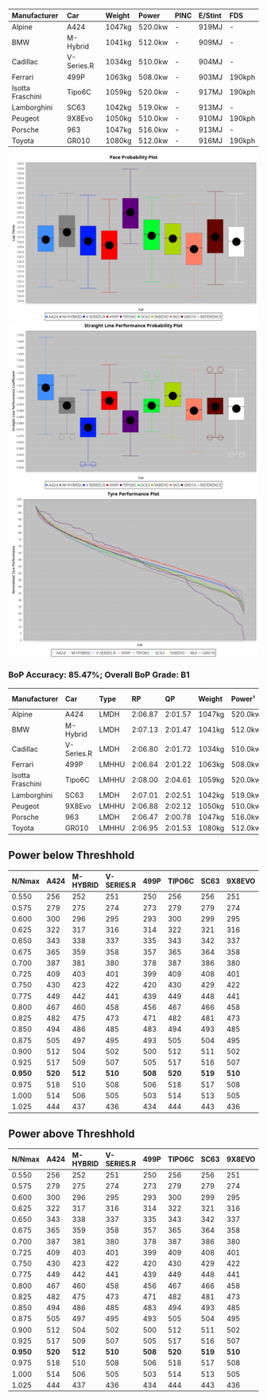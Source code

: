 | Manufacturer     | Car        | Weight | Power   | PINC    | E/Stint | FDS     |
|:-|:-|:-|:-|:-|:-|:-|
| Alpine           | A424       | 1047kg | 520.0kw |    -    | 919MJ   |    -    |
| BMW              | M-Hybrid   | 1041kg | 512.0kw |    -    | 909MJ   |    -    |
| Cadillac         | V-Series.R | 1034kg | 510.0kw |    -    | 904MJ   |    -    |
| Ferrari          | 499P       | 1063kg | 508.0kw |    -    | 903MJ   | 190kph  |
| Isotta Fraschini | Tipo6C     | 1059kg | 520.0kw |    -    | 917MJ   | 190kph  |
| Lamborghini      | SC63       | 1042kg | 519.0kw |    -    | 913MJ   |    -    |
| Peugeot          | 9X8Evo     | 1050kg | 510.0kw |    -    | 910MJ   | 190kph  |
| Porsche          | 963        | 1047kg | 516.0kw |    -    | 913MJ   |    -    |
| Toyota           | GR010      | 1080kg | 512.0kw |    -    | 916MJ   | 190kph  |

![PACECHART](./IMG/CUSTOM.png)
![STRAIGHTLINEPERFORMANCECHART](./IMG/CUSTOM_sp.png)
![TYREPERFORMANCECHART](./IMG/CUSTOM_tw.png)

### BoP Accuracy: 85.47%; Overall BoP Grade: B1
| Manufacturer     | Car        | Type  | RP      | QP      | Weight | Power¹  | Threshhold | PINC    | Power²   | E/Stint | AVG Vmax  | FDS     | RDLC | L/Stint | BOP-Grade | Model Accuracy | Model Points | Match%  | SimDiff |
|:-|:-|:-|:-|:-|:-|:-|:-|:-|:-|:-|:-|:-|:-|:-|:-|:-|:-|:-|:-|
| Alpine           | A424       | LMDH  | 2:06.87 | 2:01.57 | 1047kg | 520.0kw | 210.0kph   |    -    | 520.00kw |  919MJ  | 311.38kph |    -    | 1.01 | 25      | ~A1       | 99.61%         | 762          | 96.25%  | #       |
| BMW              | M-Hybrid   | LMDH  | 2:07.13 | 2:01.47 | 1041kg | 512.0kw | 210.0kph   |    -    | 512.00kw |  909MJ  | 308.48kph |    -    | 1.01 | 25      | ~A1       | 100.00%        | 1826         | 97.21%  | #       |
| Cadillac         | V-Series.R | LMDH  | 2:06.80 | 2:01.72 | 1034kg | 510.0kw | 210.0kph   |    -    | 510.00kw |  904MJ  | 305.98kph |    -    | 1.03 | 25      | ~A1       | 99.00%         | 3184         | 95.24%  | #       |
| Ferrari          | 499P       | LMHHU | 2:06.64 | 2:01.22 | 1063kg | 508.0kw | 210.0kph   |    -    | 508.00kw |  903MJ  | 307.54kph | 190kph  | 1.03 | 25      | -B1       | 98.07%         | 3550         | 88.83%  | #       |
| Isotta Fraschini | Tipo6C     | LMHHU | 2:08.00 | 2:04.61 | 1059kg | 520.0kw | 210.0kph   |    -    | 520.00kw |  917MJ  | 306.78kph | 190kph  | 1.05 | 25      | +Ω1       | 96.81%         | 91           | 21.98%  | #       |
| Lamborghini      | SC63       | LMDH  | 2:07.01 | 2:02.51 | 1042kg | 519.0kw | 210.0kph   |    -    | 519.00kw |  913MJ  | 308.96kph |    -    | 1.05 | 25      | ~A1       | 100.00%        | 529          | 96.27%  | #       |
| Peugeot          | 9X8Evo     | LMHHU | 2:06.88 | 2:02.12 | 1050kg | 510.0kw | 210.0kph   |    -    | 510.00kw |  910MJ  | 309.13kph | 190kph  | 1.00 | 25      | +A2       | 99.21%         | 377          | 93.67%  | #       |
| Porsche          | 963        | LMDH  | 2:06.47 | 2:00.78 | 1047kg | 516.0kw | 210.0kph   |    -    | 516.00kw |  913MJ  | 308.13kph |    -    | 1.01 | 25      | -C1       | 99.96%         | 10176        | 79.78%  | #       |
| Toyota           | GR010      | LMHHU | 2:06.95 | 2:01.53 | 1080kg | 512.0kw | 210.0kph   |    -    | 512.00kw |  916MJ  | 306.19kph | 190kph  | 1.01 | 25      | ~A1       | 99.95%         | 5509         | 100.00% | #       |

## Power below Threshhold
| N/Nmax    | A424    | M-HYBRID | V-SERIES.R | 499P    | TIPO6C  | SC63    | 9X8EVO  | 963     | GR010   |
|:-|:-|:-|:-|:-|:-|:-|:-|:-|:-|
|  0.550    |  256    |  252     |  251       |  250    |  256    |  256    |  251    |  254    |  252    |
|  0.575    |  279    |  275     |  274       |  273    |  279    |  279    |  274    |  277    |  275    |
|  0.600    |  300    |  296     |  295       |  293    |  300    |  299    |  295    |  298    |  296    |
|  0.625    |  322    |  317     |  316       |  314    |  322    |  321    |  316    |  319    |  317    |
|  0.650    |  343    |  338     |  337       |  335    |  343    |  342    |  337    |  340    |  338    |
|  0.675    |  365    |  359     |  358       |  357    |  365    |  364    |  358    |  362    |  359    |
|  0.700    |  387    |  381     |  380       |  378    |  387    |  386    |  380    |  384    |  381    |
|  0.725    |  409    |  403     |  401       |  399    |  409    |  408    |  401    |  406    |  403    |
|  0.750    |  430    |  423     |  422       |  420    |  430    |  429    |  422    |  427    |  423    |
|  0.775    |  449    |  442     |  441       |  439    |  449    |  448    |  441    |  446    |  442    |
|  0.800    |  467    |  460     |  458       |  456    |  467    |  466    |  458    |  463    |  460    |
|  0.825    |  482    |  475     |  473       |  471    |  482    |  481    |  473    |  478    |  475    |
|  0.850    |  494    |  486     |  485       |  483    |  494    |  493    |  485    |  490    |  486    |
|  0.875    |  505    |  497     |  495       |  493    |  505    |  504    |  495    |  501    |  497    |
|  0.900    |  512    |  504     |  502       |  500    |  512    |  511    |  502    |  508    |  504    |
|  0.925    |  517    |  509     |  507       |  505    |  517    |  516    |  507    |  513    |  509    |
| **0.950** | **520** | **512**  | **510**    | **508** | **520** | **519** | **510** | **516** | **512** |
|  0.975    |  518    |  510     |  508       |  506    |  518    |  517    |  508    |  514    |  510    |
|  1.000    |  514    |  506     |  505       |  503    |  514    |  513    |  505    |  510    |  506    |
|  1.025    |  444    |  437     |  436       |  434    |  444    |  443    |  436    |  441    |  437    |

## Power above Threshhold
| N/Nmax    | A424    | M-HYBRID | V-SERIES.R | 499P    | TIPO6C  | SC63    | 9X8EVO  | 963     | GR010   |
|:-|:-|:-|:-|:-|:-|:-|:-|:-|:-|
|  0.550    |  256    |  252     |  251       |  250    |  256    |  256    |  251    |  254    |  252    |
|  0.575    |  279    |  275     |  274       |  273    |  279    |  279    |  274    |  277    |  275    |
|  0.600    |  300    |  296     |  295       |  293    |  300    |  299    |  295    |  298    |  296    |
|  0.625    |  322    |  317     |  316       |  314    |  322    |  321    |  316    |  319    |  317    |
|  0.650    |  343    |  338     |  337       |  335    |  343    |  342    |  337    |  340    |  338    |
|  0.675    |  365    |  359     |  358       |  357    |  365    |  364    |  358    |  362    |  359    |
|  0.700    |  387    |  381     |  380       |  378    |  387    |  386    |  380    |  384    |  381    |
|  0.725    |  409    |  403     |  401       |  399    |  409    |  408    |  401    |  406    |  403    |
|  0.750    |  430    |  423     |  422       |  420    |  430    |  429    |  422    |  427    |  423    |
|  0.775    |  449    |  442     |  441       |  439    |  449    |  448    |  441    |  446    |  442    |
|  0.800    |  467    |  460     |  458       |  456    |  467    |  466    |  458    |  463    |  460    |
|  0.825    |  482    |  475     |  473       |  471    |  482    |  481    |  473    |  478    |  475    |
|  0.850    |  494    |  486     |  485       |  483    |  494    |  493    |  485    |  490    |  486    |
|  0.875    |  505    |  497     |  495       |  493    |  505    |  504    |  495    |  501    |  497    |
|  0.900    |  512    |  504     |  502       |  500    |  512    |  511    |  502    |  508    |  504    |
|  0.925    |  517    |  509     |  507       |  505    |  517    |  516    |  507    |  513    |  509    |
| **0.950** | **520** | **512**  | **510**    | **508** | **520** | **519** | **510** | **516** | **512** |
|  0.975    |  518    |  510     |  508       |  506    |  518    |  517    |  508    |  514    |  510    |
|  1.000    |  514    |  506     |  505       |  503    |  514    |  513    |  505    |  510    |  506    |
|  1.025    |  444    |  437     |  436       |  434    |  444    |  443    |  436    |  441    |  437    |
